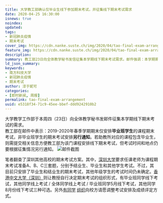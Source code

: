 ```yaml
---
title: 大学教工部确认仅毕业生线下参加期末考试，并征集线下期末考试需求
date: 2020-04-25 16:30:00
isnews: true
noindex:
updated:
tags:
- 新冠肺炎疫情
- 期末考试
cover_img: https://cdn.nanke.suste.ch/img/2020/04/tao-final-exam-arrangement/banner.png
feature_img: https://cdn.nanke.suste.ch/img/2020/04/tao-final-exam-arrangement/banner.png
description:
summary: 教工部23日向全体教学秘书发信征集本学期线下期末考试需求。邮件强调：本学期期末仅安排毕业班学生课程的考试，非毕业班学生的考试安排另行通知。
ld_json_summary:
keywords:
- 南方科技大学
- 新冠肺炎疫情
- 期末考试
author: 淳于妮可
categories:
- [即时新闻, 周报]
permalink: tao-final-exam-arrangement
uuid: e5318f34-71c9-45ee-bbef-ddd9242910b2
---
```


大学教学工作部于本周四（23日）向全体教学秘书发邮件征集本学期线下期末考试的需求。\
教工部在邮件中表示：2019-2020年春季学期期末仅安排**毕业班学生**的课程期末考试，非毕业班学生的期末考试安排**另行通知**。若助教所对应的课程包含毕业生，则需提交相关信息方便教工部为该门课程安排线下期末考试，但考试时间和地点仍要根据征集情况另行通知。
![邮件截图](https://cdn.nanke.suste.ch/img/2020/04/tao-final-exam-arrangement/email-screenshot.png)

笔者翻查了深圳其他高校的期末考试方案。其中，[深圳大学](https://t.me/SZU_GGNews/207)要求任课老师为课程期末考试准备A、B、C三套题，分别予结业生、毕业生和其他学生考试。不过，其目前只安排了毕业生和结业生的期末考试，其他年级学生的考试时间仍未确定。[香港中文大学（深圳）](https://www.lgulife.com/bbs/post/1149/)则让教授自行决定期末考试的组织形式，有毕业班同学线下考试，其他同学线上考试 / 全体同学线上考试 / 毕业班同学5月线下考试，其他同学8月份线下考试三种可选。另外[有同学](https://www.lgulife.com/bbs/post/1127/) [组织](https://www.lgulife.com/bbs/post/1136/)向校方请愿调整考试安排及成绩评定方式。
